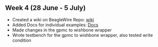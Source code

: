 ## Week 4 (28 June - 5 July)

- Created a wiki on BeagleWire Repo: [wiki](https://github.com/BeagleWire/BeagleWire/wiki)
- Added Docs for individual examples: [Docs](https://beaglewire.github.io/Examples/)
- Made changes in the gpmc to wishbone wrapper
- Wrote testbench for the gpmc to wishbone wrapper, also tested write condition